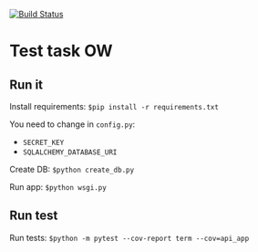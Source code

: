[![Build Status](https://app.travis-ci.com/dumbturtle/ow_api.svg?branch=master)](https://app.travis-ci.com/dumbturtle/ow_api)
# Test task OW
## Run it
Install requirements: 
`$pip install -r requirements.txt`

You need to change in `config.py`:
-  `SECRET_KEY`
-  `SQLALCHEMY_DATABASE_URI` 

Create DB: 
`$python create_db.py`

Run app: 
`$python wsgi.py`

## Run test
Run tests:
`$python -m pytest --cov-report term --cov=api_app`